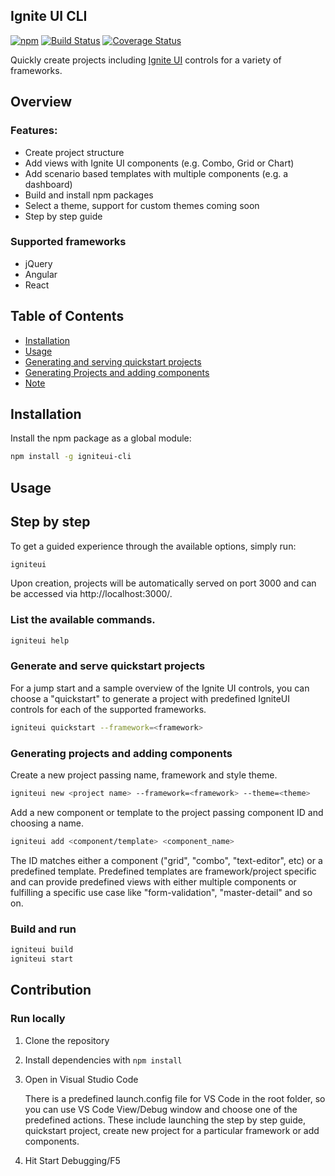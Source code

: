 ## Ignite UI CLI

<!-- Badges section here. -->
[![npm](https://img.shields.io/npm/v/igniteui-cli.svg?maxAge=3600)](https://www.npmjs.com/package/igniteui-cli)
[![Build Status](https://travis-ci.org/IgniteUI/igniteui-cli.svg?branch=master)](https://travis-ci.org/IgniteUI/igniteui-cli)
[![Coverage Status](https://coveralls.io/repos/github/IgniteUI/igniteui-cli/badge.svg)](https://coveralls.io/github/IgniteUI/igniteui-cli)



Quickly create projects including [Ignite UI](https://www.igniteui.com) controls for a variety of frameworks.

## Overview
### Features:
- Create project structure
- Add views with Ignite UI components (e.g. Combo, Grid or Chart)
- Add scenario based templates with multiple components (e.g. a dashboard)
- Build and install npm packages
- Select a theme, support for custom themes coming soon
- Step by step guide

### Supported frameworks
 * jQuery
 * Angular
 * React

## Table of Contents

* [Installation](#installation)
* [Usage](#usage)
* [Generating and serving quickstart projects](#generating-and-serving-quickstart-projects)
* [Generating Projects and adding components](#generating-projects-and-adding-components)
* [Note](#note)

## Installation

Install the npm package as a global module:

```bash
npm install -g igniteui-cli
```

## Usage
## Step by step
To get a guided experience through the available options, simply run:

```bash
igniteui
```

Upon creation, projects will be automatically served on port 3000 and can be accessed via http://localhost:3000/.

### List the available commands.

```bash
igniteui help
```
### Generate and serve quickstart projects
For a jump start and a sample overview of the Ignite UI controls, you can choose a "quickstart" to generate a project with predefined IgniteUI controls for each of the supported frameworks.

```bash
igniteui quickstart --framework=<framework>
```
### Generating projects and adding components

Create a new project passing name, framework and style theme.
```bash
igniteui new <project name> --framework=<framework> --theme=<theme>
```

Add a new component or template to the project passing component ID and choosing a name.

```bash
igniteui add <component/template> <component_name>
```

The ID matches either a component ("grid", "combo", "text-editor", etc) or a predefined template. Predefined templates are framework/project specific and can provide predefined views with either multiple components or fulfilling a specific use case like "form-validation", "master-detail" and so on.

### Build and run
```bash
igniteui build
igniteui start
```
## Contribution

### Run locally
1. Clone the repository
2. Install dependencies with `npm install`
3. Open in Visual Studio Code
    
    There is a predefined launch.config file for VS Code in the root folder, so you can use VS Code View/Debug window and choose one of the predefined actions. These include launching the step by step guide, quickstart project, create new project for a particular framework or add components.

4. Hit Start Debugging/F5


